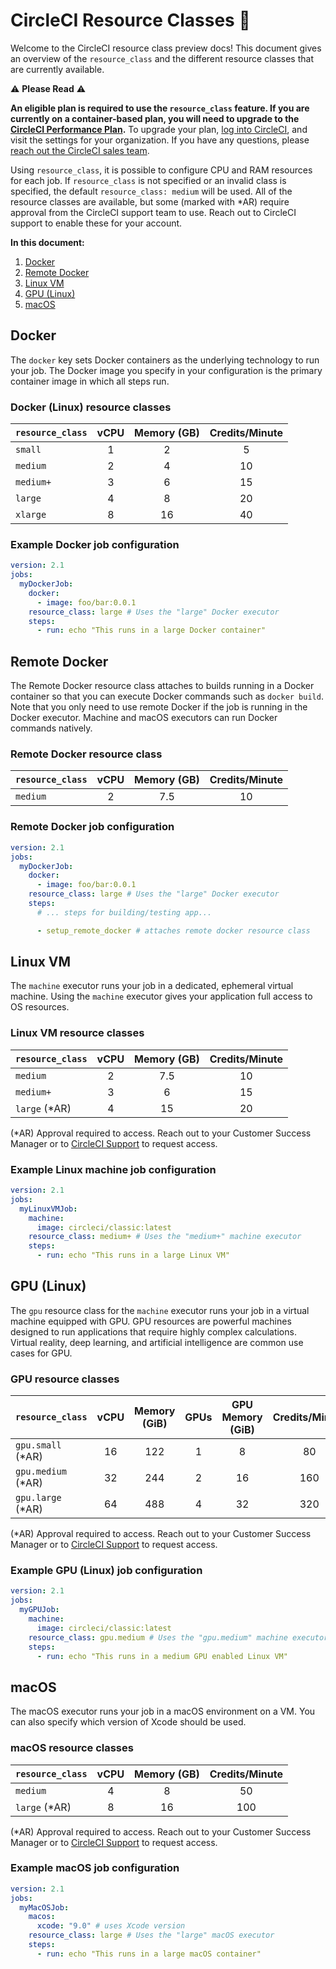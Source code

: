 # CircleCI Resource Classes :muscle:

Welcome to the CircleCI resource class preview docs! This document gives an overview of the `resource_class` and the different resource classes that are currently available.

:warning: **Please Read** :warning: 

**An eligible plan is required to use the `resource_class` feature. If you are currently on a container-based plan, you will need to upgrade to the [CircleCI Performance Plan](https://circleci.com/pricing/usage/).** To upgrade your plan, [log into CircleCI](https://circleci.com/vcs-authorize), and visit the settings for your organization. If you have any questions, please [reach out the CircleCI sales team](mailto:sales@circleci.com).

Using `resource_class`, it is possible to configure CPU and RAM resources for each job. If `resource_class` is not specified or an invalid class is specified, the default `resource_class: medium` will be used. All of the resource classes are available, but some (marked with &#42;AR) require approval from the CircleCI support team to use. Reach out to CircleCI support to enable these for your account.

**In this document:**

1. [Docker](#docker)
2. [Remote Docker](#remote-docker)
3. [Linux VM](#linux-vm)
4. [GPU (Linux)](#gpu-linux)
5. [macOS](#macos)

<a name="docker"></a>
## Docker
The `docker` key sets Docker containers as the underlying technology to run your job. The Docker image you specify in your configuration is the primary container image in which all steps run.

### Docker (Linux) resource classes
`resource_class` | vCPU | Memory (GB) | Credits/Minute
:--- | :---: | :---: | :---:
`small` | 1 | 2 | 5
`medium` | 2 | 4 | 10
`medium+` | 3 | 6 | 15
`large` | 4 | 8 | 20
`xlarge` | 8 | 16 | 40

### Example Docker job configuration

```yaml
version: 2.1
jobs:
  myDockerJob:
    docker:
      - image: foo/bar:0.0.1
    resource_class: large # Uses the "large" Docker executor
    steps:
      - run: echo "This runs in a large Docker container"
```

<a name="remote-docker"></a>
## Remote Docker
The Remote Docker resource class attaches to builds running in a Docker container so that you can execute Docker commands such as `docker build`. Note that you only need to use remote Docker if the job is running in the Docker executor. Machine and macOS executors can run Docker commands natively.

### Remote Docker resource class
`resource_class` | vCPU | Memory (GB) | Credits/Minute
:--- | :---: | :---: | :---:
`medium` | 2 | 7.5 | 10

### Remote Docker job configuration
```yaml
version: 2.1
jobs:
  myDockerJob:
    docker:
      - image: foo/bar:0.0.1
    resource_class: large # Uses the "large" Docker executor
    steps:
      # ... steps for building/testing app...

      - setup_remote_docker # attaches remote docker resource class
```

<a name="linux-vm"></a>
## Linux VM
The `machine` executor runs your job in a dedicated, ephemeral virtual machine. Using the `machine` executor gives your application full access to OS resources.

### Linux VM resource classes
`resource_class` | vCPU | Memory (GB) | Credits/Minute
:--- | :---: | :---: | :---:
`medium` | 2 | 7.5 | 10
`medium+` | 3 | 6 | 15
`large` (&#42;AR) | 4 | 15 | 20

(&#42;AR) Approval required to access. Reach out to your Customer Success Manager or to [CircleCI Support](https://support.circleci.com/hc/en-us/requests/new) to request access.

### Example Linux machine job configuration
```yaml
version: 2.1
jobs:
  myLinuxVMJob:
    machine:
      image: circleci/classic:latest
    resource_class: medium+ # Uses the "medium+" machine executor
    steps:
      - run: echo "This runs in a large Linux VM"
```

<a name="gpu-linux"></a>
## GPU (Linux)
The `gpu` resource class for the `machine` executor runs your job in a virtual machine equipped with GPU. GPU resources are powerful machines designed to run applications that require highly complex calculations. Virtual reality, deep learning, and artificial intelligence are common use cases for GPU.

### GPU resource classes
`resource_class` | vCPU | Memory (GiB) | GPUs | GPU Memory (GiB) | Credits/Minute
:--- | :---: | :---: | :---: | :---: | :---:
`gpu.small` (&#42;AR) | 16 | 122 | 1 | 8 | 80
`gpu.medium` (&#42;AR) | 32 | 244 | 2 | 16 | 160
`gpu.large` (&#42;AR) | 64 | 488 | 4 | 32 | 320

(&#42;AR) Approval required to access. Reach out to your Customer Success Manager or to [CircleCI Support](https://support.circleci.com/hc/en-us/requests/new) to request access.

### Example GPU (Linux) job configuration
```yaml
version: 2.1
jobs:
  myGPUJob:
    machine:
      image: circleci/classic:latest
    resource_class: gpu.medium # Uses the "gpu.medium" machine executor
    steps:
      - run: echo "This runs in a medium GPU enabled Linux VM"
```

<a name="macos"></a>
## macOS
The macOS executor runs your job in a macOS environment on a VM. You can also specify which version of Xcode should be used.

### macOS resource classes
`resource_class` | vCPU | Memory (GB) | Credits/Minute
:--- | :---: | :---: | :---:
`medium` | 4 | 8 | 50
`large` (&#42;AR) | 8 | 16 | 100

(&#42;AR) Approval required to access. Reach out to your Customer Success Manager or to [CircleCI Support](https://support.circleci.com/hc/en-us/requests/new) to request access.

### Example macOS job configuration
```yaml
version: 2.1
jobs:
  myMacOSJob:
    macos:
      xcode: "9.0" # uses Xcode version
    resource_class: large # Uses the "large" macOS executor
    steps:
      - run: echo "This runs in a large macOS container"
```
